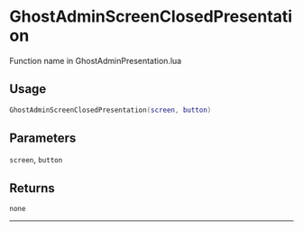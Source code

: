 # GhostAdminScreenClosedPresentation
Function name in GhostAdminPresentation.lua
## Usage
```lua
GhostAdminScreenClosedPresentation(screen, button)
```
## Parameters
`screen`, `button`
## Returns
`none`

---